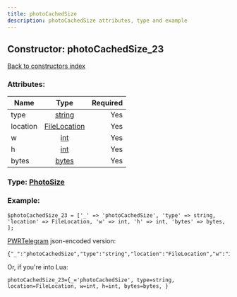 ```yaml
---
title: photoCachedSize
description: photoCachedSize attributes, type and example
---
```

## Constructor: photoCachedSize\_23  
[Back to constructors index](index.md)



### Attributes:

| Name     |    Type       | Required |
|----------|:-------------:|---------:|
|type|[string](../types/string.md) | Yes|
|location|[FileLocation](../types/FileLocation.md) | Yes|
|w|[int](../types/int.md) | Yes|
|h|[int](../types/int.md) | Yes|
|bytes|[bytes](../types/bytes.md) | Yes|



### Type: [PhotoSize](../types/PhotoSize.md)


### Example:

```
$photoCachedSize_23 = ['_' => 'photoCachedSize', 'type' => string, 'location' => FileLocation, 'w' => int, 'h' => int, 'bytes' => bytes, ];
```  

[PWRTelegram](https://pwrtelegram.xyz) json-encoded version:

```
{"_":"photoCachedSize","type":"string","location":"FileLocation","w":"int","h":"int","bytes":"bytes"}
```


Or, if you're into Lua:  


```
photoCachedSize_23={_='photoCachedSize', type=string, location=FileLocation, w=int, h=int, bytes=bytes, }

```


